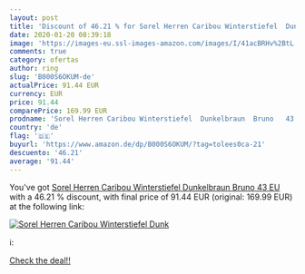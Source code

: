 ```yaml
---
layout: post
title: 'Discount of 46.21 % for Sorel Herren Caribou Winterstiefel  Dunk'
date: 2020-01-20 08:39:18
image: 'https://images-eu.ssl-images-amazon.com/images/I/41acBRHv%2BtL._SL200_.jpg'
comments: true
category: ofertas
author: ring
slug: 'B000S6OKUM-de'
actualPrice: 91.44 EUR
currency: EUR
price: 91.44
comparePrice: 169.99 EUR
prodname: 'Sorel Herren Caribou Winterstiefel  Dunkelbraun  Bruno   43 EU'
country: 'de'
flag: '🇩🇪'
buyurl: 'https://www.amazon.de/dp/B000S6OKUM/?tag=tolees0ca-21'
descuento: '46.21'
average: '91.44'
---
```


You've got [Sorel Herren Caribou Winterstiefel  Dunkelbraun  Bruno   43 EU](https://www.amazon.de/dp/B000S6OKUM/?tag=tolees0ca-21) with a  46.21 % discount, with final price of 91.44 EUR (original: 169.99 EUR) at the following link:

[![Sorel Herren Caribou Winterstiefel  Dunk](https://images-eu.ssl-images-amazon.com/images/I/41acBRHv%2BtL._SL200_.jpg)](https://www.amazon.de/dp/B000S6OKUM/?tag=tolees0ca-21)

ℹ️:


[Check the deal!!](https://www.amazon.de/dp/B000S6OKUM/?tag=tolees0ca-21)

